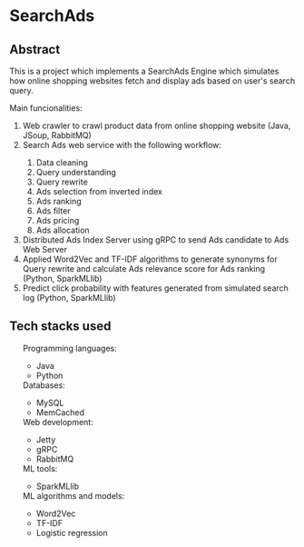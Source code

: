 # SearchAds

## Abstract
This is a project which implements a SearchAds Engine which simulates how online shopping websites fetch and display ads based on user's search query. 

Main funcionalities:
 <ol>
 <li>Web crawler to crawl product data from online shopping website (Java, JSoup, RabbitMQ)</li>
 <li>Search Ads web service with the following workflow: </li>
   <ol>
     <li>Data cleaning</li>
     <li>Query understanding</li>
     <li>Query rewrite</li>
     <li>Ads selection from inverted index</li>
     <li>Ads ranking</li>
     <li>Ads filter</li>
     <li>Ads pricing</li>
     <li>Ads allocation</li>
   </ol>
 <li>Distributed Ads Index Server using gRPC to send Ads candidate to Ads Web Server</li>
 <li>Applied Word2Vec and TF-IDF algorithms to generate synonyms for Query rewrite and calculate Ads relevance score for Ads ranking (Python, SparkMLlib)</li>
 <li>Predict click probability with features generated from simulated search log (Python, SparkMLlib)</li>
 </ol>
 
## Tech stacks used
<ul>
  Programming languages:
  <ul>
    <li>Java</li>
    <li>Python</li>
  </ul>
  Databases:
  <ul>
    <li>MySQL</li>
    <li>MemCached</li>
  </ul>
  Web development:
  <ul>
    <li>Jetty</li>
    <li>gRPC</li>
    <li>RabbitMQ</li>
  </ul>
  ML tools:
  <ul>
    <li>SparkMLlib</li>
  </ul>
  ML algorithms and models:
  <ul>
    <li>Word2Vec</li>
    <li>TF-IDF</li>
    <li>Logistic regression</li>
  </ul>
</ul>

